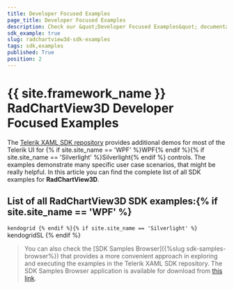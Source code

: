 ```yaml
---
title: Developer Focused Examples
page_title: Developer Focused Examples
description: Check our &quot;Developer Focused Examples&quot; documentation article for the RadChartView3D {{ site.framework_name }} control.
sdk_example: true
slug: radchartview3d-sdk-examples
tags: sdk,examples
published: True
position: 2
---
```


# {{ site.framework_name }} RadChartView3D Developer Focused Examples

The [Telerik XAML SDK repository](https://github.com/telerik/xaml-sdk/tree/master/) provides additional demos for most of the Telerik UI for {% if site.site_name == 'WPF' %}WPF{% endif %}{% if site.site_name == 'Silverlight' %}Silverlight{% endif %} controls. The examples demonstrate many specific user case scenarios, that might be really helpful. In this article you can find the complete list of all SDK examples for __RadChartView3D__.

## List of all RadChartView3D SDK examples:{% if site.site_name == 'WPF' %}
``kendogrid
{% endif %}{% if site.site_name == 'Silverlight' %}
``kendogridSL
{% endif %}

>You can also check the [SDK Samples Browser]({%slug sdk-samples-browser%}) that provides a more convenient approach in exploring and executing the examples in the Telerik XAML SDK repository. The SDK Samples Browser application is available for download from [this link](https://demos.telerik.com/xaml-sdkbrowser/).
